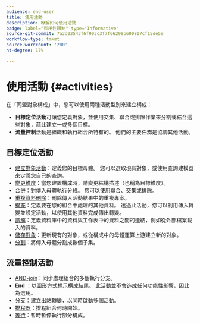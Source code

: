 ```yaml
---
audience: end-user
title: 使用活動
description: 瞭解如何使用活動
badge: label="可用性限制" type="Informative"
source-git-commit: 7a3d03543f6f903c3f7f66299b600807cf15de5e
workflow-type: tm+mt
source-wordcount: '280'
ht-degree: 17%

---
```



# 使用活動 {#activities}

在「同盟對象構成」中，您可以使用兩種活動型別來建立構成：

* **目標定位活動**&#x200B;可讓您定義對象，並使用交集、聯合或排除作業來分割或結合這些對象，藉此建立一或多個目標。
* **流量控制**&#x200B;活動是組織和執行組合所特有的。 他們的主要任務是協調其他活動。

## 目標定位活動

* [建立對象活動](build-audience.md)：定義您的目標母體。 您可以選取現有對象，或使用查詢建模器來定義您自己的查詢。
* [變更維度](change-dimension.md)：當您建置構成時，請變更結構描述（也稱為目標維度）。
* [合併](combine.md)：對傳入母體執行分段。 您可以使用聯合、交集或排除。
* [重複資料刪除](deduplication.md)：刪除傳入活動結果中的重複專案。
* [擴充](enrichment.md)：定義要在您的組合中處理的其他資料。 透過此活動，您可以利用傳入轉變並設定活動，以使用其他資料完成傳出轉變。
* [調解](reconciliation.md)：定義資料庫中的資料與工作表中的資料之間的連結，例如從外部檔案載入的資料。
* [儲存對象](save-audience.md)：更新現有的對象，或從構成中的母體運算上游建立新的對象。
* [分割](split.md)：將傳入母體分割成數個子集。

## 流量控制活動

* [AND-join](and-join.md)：同步處理組合的多個執行分支。
* **End** ：以圖形方式標示構成結尾。 此活動並不會造成任何功能性影響，因此為選用。
* [分支](fork.md)：建立出站轉變，以同時啟動多個活動。
* [排程器](scheduler.md)：排程組合何時開始。
* [等待](wait.md)：暫時暫停執行部分構成。
